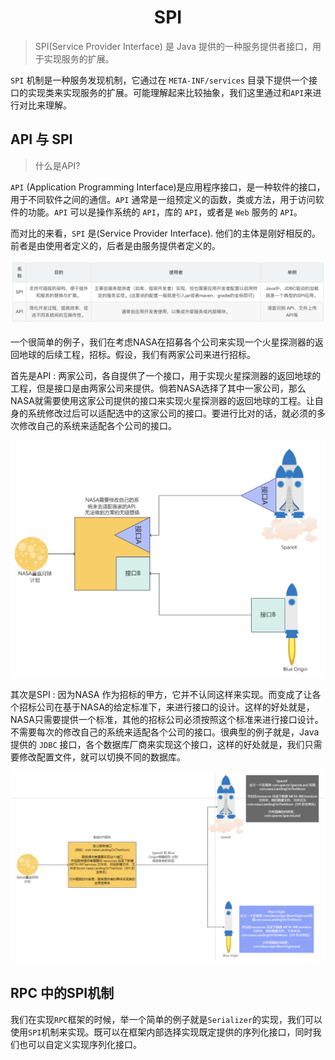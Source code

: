 # <center>SPI</center>

> SPI(Service Provider Interface) 是 Java 提供的一种服务提供者接口，用于实现服务的扩展。

`SPI` 机制是一种服务发现机制，它通过在 `META-INF/services` 目录下提供一个接口的实现类来实现服务的扩展。可能理解起来比较抽象，我们这里通过和`API`来进行对比来理解。

## API 与 SPI
> 什么是API?

`API` (Application Programming Interface)是应用程序接口，是一种软件的接口，用于不同软件之间的通信。`API` 通常是一组预定义的函数，类或方法，用于访问软件的功能。`API` 可以是操作系统的 `API`，库的 `API`，或者是 `Web` 服务的 `API`。


而对比的来看，`SPI` 是(Service Provider Interface). 他们的主体是刚好相反的。前者是由使用者定义的，后者是由服务提供者定义的。

![P1](../assets/spi-p1.jpg)

一个很简单的例子，我们在考虑NASA在招募各个公司来实现一个火星探测器的返回地球的后续工程，招标。假设，我们有两家公司来进行招标。


首先是API :
两家公司，各自提供了一个接口，用于实现火星探测器的返回地球的工程，但是接口是由两家公司来提供。倘若NASA选择了其中一家公司，那么NASA就需要使用这家公司提供的接口来实现火星探测器的返回地球的工程。让自身的系统修改过后可以适配选中的这家公司的接口。要进行比对的话，就必须的多次修改自己的系统来适配各个公司的接口。

![P2](../assets/spi-p2.jpg)


其次是SPI :
因为NASA 作为招标的甲方，它并不认同这样来实现。而变成了让各个招标公司在基于NASA的给定标准下，来进行接口的设计。这样的好处就是，NASA只需要提供一个标准，其他的招标公司必须按照这个标准来进行接口设计。不需要每次的修改自己的系统来适配各个公司的接口。很典型的例子就是，Java提供的 `JDBC` 接口，各个数据库厂商来实现这个接口，这样的好处就是，我们只需要修改配置文件，就可以切换不同的数据库。

![P3](../assets/spi-p3.jpg)


## RPC 中的SPI机制
我们在实现`RPC`框架的时候，举一个简单的例子就是`Serializer`的实现，我们可以使用`SPI`机制来实现。既可以在框架内部选择实现既定提供的序列化接口，同时我们也可以自定义实现序列化接口。

